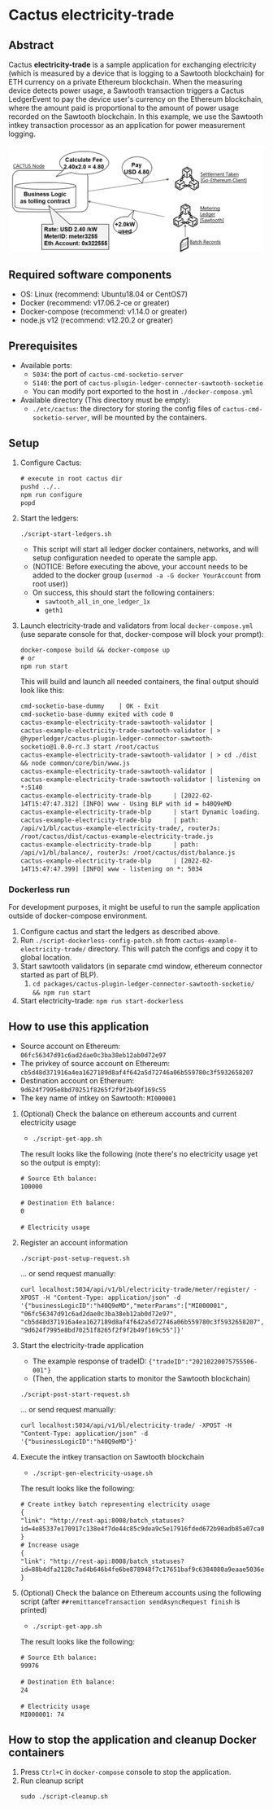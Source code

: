 # Cactus electricity-trade

## Abstract

Cactus **electricity-trade** is a sample application for exchanging electricity (which is measured by a device that is logging to a Sawtooth blockchain) for ETH currency on a private Ethereum blockchain. When the measuring device detects power usage, a Sawtooth transaction triggers a Cactus LedgerEvent to pay the device user's currency on the Ethereum blockchain, where the amount paid is proportional to the amount of power usage recorded on the Sawtooth blockchain.
In this example, we use the Sawtooth intkey transaction processor as an application for power measurement logging.

![electricity-trade image](./images/electricity-trade-image.png)

## Required software components

- OS: Linux (recommend: Ubuntu18.04 or CentOS7)
- Docker (recommend: v17.06.2-ce or greater)
- Docker-compose (recommend: v1.14.0 or greater)
- node.js v12 (recommend: v12.20.2 or greater)

## Prerequisites

- Available ports:
  - `5034`: the port of `cactus-cmd-socketio-server`
  - `5140`: the port of `cactus-plugin-ledger-connector-sawtooth-socketio`
  - You can modify port exported to the host in `./docker-compose.yml`
- Available directory (This directory must be empty):
  - `./etc/cactus`: the directory for storing the config files of `cactus-cmd-socketio-server`, will be mounted by the containers.

## Setup

1. Configure Cactus:

   ```
   # execute in root cactus dir
   pushd ../..
   npm run configure
   popd
   ```

1. Start the ledgers:

   ```
   ./script-start-ledgers.sh
   ```

   - This script will start all ledger docker containers, networks, and will setup configuration needed to operate the sample app.
   - (NOTICE: Before executing the above, your account needs to be added to the docker group (`usermod -a -G docker YourAccount` from root user))
   - On success, this should start the following containers:
     - `sawtooth_all_in_one_ledger_1x`
     - `geth1`

1. Launch electricity-trade and validators from local `docker-compose.yml` (use separate console for that, docker-compose will block your prompt):

   ```
   docker-compose build && docker-compose up
   # or
   npm run start
   ```

   This will build and launch all needed containers, the final output should look like this:

   ```
   cmd-socketio-base-dummy    | OK - Exit
   cmd-socketio-base-dummy exited with code 0
   cactus-example-electricity-trade-sawtooth-validator |
   cactus-example-electricity-trade-sawtooth-validator | > @hyperledger/cactus-plugin-ledger-connector-sawtooth-socketio@1.0.0-rc.3 start /root/cactus
   cactus-example-electricity-trade-sawtooth-validator | > cd ./dist && node common/core/bin/www.js
   cactus-example-electricity-trade-sawtooth-validator |
   cactus-example-electricity-trade-sawtooth-validator | listening on *:5140
   cactus-example-electricity-trade-blp      | [2022-02-14T15:47:47.312] [INFO] www - Using BLP with id = h40Q9eMD
   cactus-example-electricity-trade-blp      | start Dynamic loading.
   cactus-example-electricity-trade-blp      | path: /api/v1/bl/cactus-example-electricity-trade/, routerJs: /root/cactus/dist/cactus-example-electricity-trade.js
   cactus-example-electricity-trade-blp      | path: /api/v1/bl/balance/, routerJs: /root/cactus/dist/balance.js
   cactus-example-electricity-trade-blp      | [2022-02-14T15:47:47.399] [INFO] www - listening on *: 5034
   ```

### Dockerless run

For development purposes, it might be useful to run the sample application outside of docker-compose environment.

1. Configure cactus and start the ledgers as described above.
1. Run `./script-dockerless-config-patch.sh` from `cactus-example-electricity-trade/` directory. This will patch the configs and copy it to global location.
1. Start sawtooth validators (in separate cmd window, ethereum connector started as part of BLP).
   1. `cd packages/cactus-plugin-ledger-connector-sawtooth-socketio/ && npm run start`
1. Start electricity-trade: `npm run start-dockerless`

## How to use this application

- Source account on Ethereum: `06fc56347d91c6ad2dae0c3ba38eb12ab0d72e97`
- The privkey of source account on Ethereum: `cb5d48d371916a4ea1627189d8af4f642a5d72746a06b559780c3f5932658207`
- Destination account on Ethereum: `9d624f7995e8bd70251f8265f2f9f2b49f169c55`
- The key name of intkey on Sawtooth: `MI000001`

1. (Optional) Check the balance on ethereum accounts and current electricity usage

   - `./script-get-app.sh`

   The result looks like the following (note there's no electricity usage yet so the output is empty):

   ```
   # Source Eth balance:
   100000

   # Destination Eth balance:
   0

   # Electricity usage
   ```

1. Register an account information

   ```
   ./script-post-setup-request.sh
   ```

   ... or send request manually:

   ```
   curl localhost:5034/api/v1/bl/electricity-trade/meter/register/ -XPOST -H "Content-Type: application/json" -d '{"businessLogicID":"h40Q9eMD","meterParams":["MI000001", "06fc56347d91c6ad2dae0c3ba38eb12ab0d72e97", "cb5d48d371916a4ea1627189d8af4f642a5d72746a06b559780c3f5932658207", "9d624f7995e8bd70251f8265f2f9f2b49f169c55"]}'
   ```

1. Start the electricity-trade application

   - The example response of tradeID: `{"tradeID":"20210220075755506-001"}`
   - (Then, the application starts to monitor the Sawtooth blockchain)

   ```
   ./script-post-start-request.sh
   ```

   ... or send request manually:

   ```
   curl localhost:5034/api/v1/bl/electricity-trade/ -XPOST -H "Content-Type: application/json" -d '{"businessLogicID":"h40Q9eMD"}'
   ```

1. Execute the intkey transaction on Sawtooth blockchain

   - `./script-gen-electricity-usage.sh`

   The result looks like the following:

   ```
   # Create intkey batch representing electricity usage
   {
   "link": "http://rest-api:8008/batch_statuses?id=4e85337e170917c138e4f7de44c85c9dea9c5e17916fded672b90adb85a07ca009002580f8629660e26e1117e9ac15f4c1164d9dc05fc77ac8e212672dc5e97a"
   }
   # Increase usage
   {
   "link": "http://rest-api:8008/batch_statuses?id=88b4dfa2128c7ad4b646b4fe6be878948f7c17651baf9c6384080a9eaae5036e219c432b46f74331a2d56b80bf2dcc94496ff261d1a941f23210d637badacf14"
   }
   ```

1. (Optional) Check the balance on Ethereum accounts using the following script (after `##remittanceTransaction sendAsyncRequest finish` is printed)

   - `./script-get-app.sh`

   The result looks like the following:

   ```
   # Source Eth balance:
   99976

   # Destination Eth balance:
   24

   # Electricity usage
   MI000001: 74
   ```

## How to stop the application and cleanup Docker containers

1. Press `Ctrl+C` in `docker-compose` console to stop the application.
1. Run cleanup script
   ```
   sudo ./script-cleanup.sh
   ```
